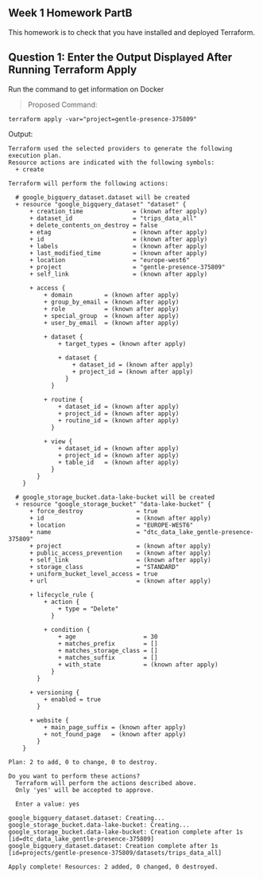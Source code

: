 ## Week 1 Homework PartB

This homework is to check that you have installed and deployed Terraform.

## Question 1: Enter the Output Displayed After Running Terraform Apply

Run the command to get information on Docker

>Proposed Command:
```
terraform apply -var="project=gentle-presence-375809"
```

Output:

    Terraform used the selected providers to generate the following execution plan.
    Resource actions are indicated with the following symbols:
      + create

    Terraform will perform the following actions:

      # google_bigquery_dataset.dataset will be created
      + resource "google_bigquery_dataset" "dataset" {
          + creation_time              = (known after apply)
          + dataset_id                 = "trips_data_all"
          + delete_contents_on_destroy = false
          + etag                       = (known after apply)
          + id                         = (known after apply)
          + labels                     = (known after apply)
          + last_modified_time         = (known after apply)
          + location                   = "europe-west6"
          + project                    = "gentle-presence-375809"
          + self_link                  = (known after apply)

          + access {
              + domain         = (known after apply)
              + group_by_email = (known after apply)
              + role           = (known after apply)
              + special_group  = (known after apply)
              + user_by_email  = (known after apply)

              + dataset {
                  + target_types = (known after apply)

                  + dataset {
                      + dataset_id = (known after apply)
                      + project_id = (known after apply)
                    }
                }

              + routine {
                  + dataset_id = (known after apply)
                  + project_id = (known after apply)
                  + routine_id = (known after apply)
                }

              + view {
                  + dataset_id = (known after apply)
                  + project_id = (known after apply)
                  + table_id   = (known after apply)
                }
            }
        }

      # google_storage_bucket.data-lake-bucket will be created
      + resource "google_storage_bucket" "data-lake-bucket" {
          + force_destroy               = true
          + id                          = (known after apply)
          + location                    = "EUROPE-WEST6"
          + name                        = "dtc_data_lake_gentle-presence-375809"
          + project                     = (known after apply)
          + public_access_prevention    = (known after apply)
          + self_link                   = (known after apply)
          + storage_class               = "STANDARD"
          + uniform_bucket_level_access = true
          + url                         = (known after apply)

          + lifecycle_rule {
              + action {
                  + type = "Delete"
                }

              + condition {
                  + age                   = 30
                  + matches_prefix        = []
                  + matches_storage_class = []
                  + matches_suffix        = []
                  + with_state            = (known after apply)
                }
            }

          + versioning {
              + enabled = true
            }

          + website {
              + main_page_suffix = (known after apply)
              + not_found_page   = (known after apply)
            }
        }

    Plan: 2 to add, 0 to change, 0 to destroy.

    Do you want to perform these actions?
      Terraform will perform the actions described above.
      Only 'yes' will be accepted to approve.

      Enter a value: yes

    google_bigquery_dataset.dataset: Creating...
    google_storage_bucket.data-lake-bucket: Creating...
    google_storage_bucket.data-lake-bucket: Creation complete after 1s [id=dtc_data_lake_gentle-presence-375809]
    google_bigquery_dataset.dataset: Creation complete after 1s [id=projects/gentle-presence-375809/datasets/trips_data_all]
    
    Apply complete! Resources: 2 added, 0 changed, 0 destroyed.
